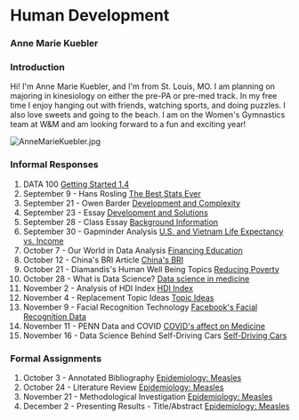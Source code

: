 # Human Development

### Anne Marie Kuebler 
### Introduction

Hi! I'm Anne Marie Kuebler, and I'm from St. Louis, MO. I am planning on majoring in kinesiology on either the pre-PA or pre-med track. In my free time I enjoy hanging out with friends, watching sports, and doing puzzles. I also love sweets and going to the beach. I am on the Women's Gymnastics team at W&M and am looking forward to a fun and exciting year! 

![AnneMarieKuebler.jpg](AnneMarieKuebler.jpg)

### Informal Responses
1. DATA 100 [Getting Started 1.4](gettingstarted.md)
2. September 9 - Hans Rosling [The Best Stats Ever](rosling.md)
3. September 21 - Owen Barder [Development and Complexity](barder.md)
4. September 23 - Essay [Development and Solutions](informalessay.md)
5. September 28 - Class Essay [Background Information](background.md)
6. September 30 - Gapminder Analysis [U.S. and Vietnam Life Expectancy vs. Income](gapminder.md)
7. October 7 - Our World in Data Analysis [Financing Education](financingeducation.md)
8. October 12 - China's BRI Article [China's BRI](chinaBRI.md)
9. October 21 - Diamandis's Human Well Being Topics [Reducing Poverty](diamandis.md)
10. October 28 - What is Data Science? [Data science in medicine](medicine.md)
11. November 2 - Analysis of HDI Index [HDI Index](hdiindex.md)
12. November 4 - Replacement Topic Ideas [Topic Ideas](suggestions.md) 
13. November 9 - Facial Recognition Technology [Facebook's Facial Recognition Data](facialrecognition.md)
14. November 11 - PENN Data and COVID [COVID's affect on Medicine](penncovid.md)
15. November 16 - Data Science Behind Self-Driving Cars [Self-Driving Cars](selfdrivingcars.md)


### Formal Assignments
1. October 3 - Annotated Bibliography [Epidemiology: Measles](annotatedbibliography.md)
2. October 24 - Literature Review [Epidemiology: Measles](literaturereview.md)
3. November 21 - Methodological Investigation [Epidemiology: Measles](methodologicalinvestigation.md)
4. December 2 - Presenting Results - Title/Abstract [Epidemiology: Measles](abstract.md)

